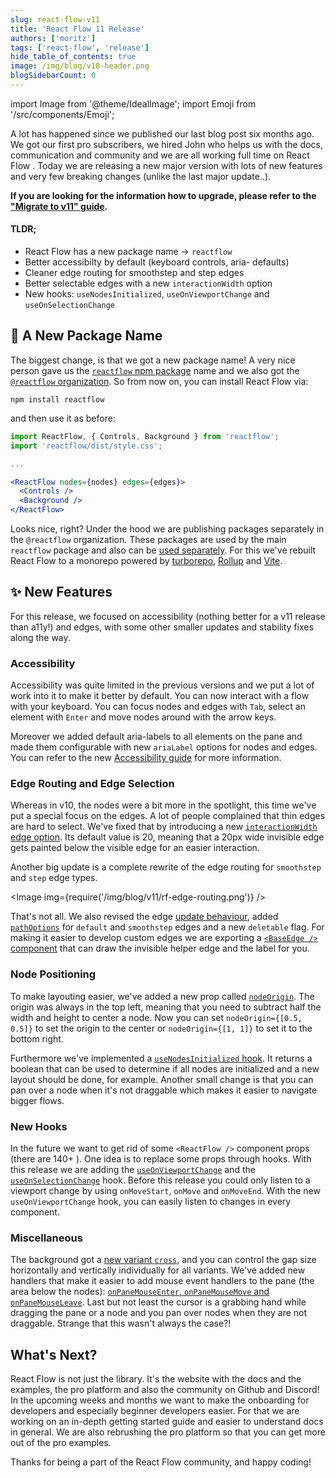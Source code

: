 ```yaml
---
slug: react-flow-v11
title: 'React Flow 11 Release'
authors: ['moritz']
tags: ['react-flow', 'release']
hide_table_of_contents: true
image: /img/blog/v10-header.png
blogSidebarCount: 0
---
```


import Image from '@theme/IdealImage';
import Emoji from '/src/components/Emoji';

A lot has happened since we published our last blog post six months ago. We got our first pro subscribers, we hired John who helps us with the docs, communication and community and we are all working full time on React Flow <Emoji content="🥳" />. Today we are releasing a new major version with lots of new features and very few breaking changes (unlike the last major update..).

<!--truncate-->

**If you are looking for the information how to upgrade, please refer to the ["Migrate to v11" guide](/docs/guides/migrate-to-v11/).**

#### TLDR;

- React Flow has a new package name -> `reactflow`
- Better accessibilty by default (keyboard controls, aria- defaults)
- Cleaner edge routing for smoothstep and step edges
- Better selectable edges with a new `interactionWidth` option
- New hooks: `useNodesInitialized`, `useOnViewportChange` and `useOnSelectionChange`

## 🎉 A New Package Name

The biggest change, is that we got a new package name! A very nice person gave us the [`reactflow` npm package](https://www.npmjs.com/reactflow) name and we also got the [`@reactflow` organization](https://www.npmjs.com/org/reactflow). So from now on, you can install React Flow via:

```shell
npm install reactflow
```

and then use it as before:

```jsx
import ReactFlow, { Controls, Background } from 'reactflow';
import 'reactflow/dist/style.css';

...

<ReactFlow nodes={nodes} edges={edges}>
  <Controls />
  <Background />
</ReactFlow>
```

Looks nice, right? Under the hood we are publishing packages separately in the `@reactflow` organization. These packages are used by the main `reactflow` package and also can be [used separately](/docs/overview/packages/). For this we've rebuilt React Flow to a monorepo powered by [turborepo](https://turborepo.org/), [Rollup](https://rollupjs.org/) and [Vite](https://vitejs.dev/).

## ✨ New Features

For this release, we focused on accessibility (nothing better for a v11 release than a11y!) and edges, with some other smaller updates and stability fixes along the way.

### Accessibility

Accessibility was quite limited in the previous versions and we put a lot of work into it to make it better by default. You can now interact with a flow with your keyboard. You can focus nodes and edges with `Tab`, select an element with `Enter` and move nodes around with the arrow keys.

Moreover we added default aria-labels to all elements on the pane and made them configurable with new `ariaLabel` options for nodes and edges. You can refer to the new [Accessibility guide](/docs/guides/accessibility) for more information.

### Edge Routing and Edge Selection

Whereas in v10, the nodes were a bit more in the spotlight, this time we've put a special focus on the edges. A lot of people complained that thin edges are hard to select. We've fixed that by introducing a new [`interactionWidth` edge option](/docs/api/edges/edge-options/#options). Its default value is 20, meaning that a 20px wide invisible edge gets painted below the visible edge for an easier interaction.

Another big update is a complete rewrite of the edge routing for `smoothstep` and `step` edge types.

<Image img={require('/img/blog/v11/rf-edge-routing.png')} />

That's not all. We also revised the edge [update behaviour](https://twitter.com/reactflowdev/status/1564966917517021184), added [`pathOptions`](/docs/api/edges/edge-options/#options) for `default` and `smoothstep` edges and a new `deletable` flag. For making it easier to develop custom edges we are exporting a [`<BaseEdge />` component](/docs/api/edges/base-edge/) that can draw the invisible helper edge and the label for you.

### Node Positioning

To make layouting easier, we've added a new prop called [`nodeOrigin`](/docs/api/react-flow-props/). The origin was always in the top left, meaning that you need to subtract half the width and height to center a node. Now you can set `nodeOrigin={[0.5, 0.5]}` to set the origin to the center or `nodeOrigin={[1, 1]}` to set it to the bottom right.

Furthermore we've implemented a [`useNodesInitialized` hook](/docs/api/hooks/use-nodes-initialized). It returns a boolean that can be used to determine if all nodes are initialized and a new layout should be done, for example. Another small change is that you can pan over a node when it's not draggable which makes it easier to navigate bigger flows.

### New Hooks

In the future we want to get rid of some `<ReactFlow />` component props (there are 140+ <Emoji content="😵‍💫" />). One idea is to replace some props through hooks. With this release we are adding the [`useOnViewportChange`](/docs/api/hooks/use-on-viewport-change) and the [`useOnSelectionChange`](/docs/api/hooks/use-on-selection-change) hook. Before this release you could only listen to a viewport change by using `onMoveStart`, `onMove` and `onMoveEnd`. With the new `useOnViewportChange` hook, you can easily listen to changes in every component.

### Miscellaneous

The background got a [new variant `cross`](/docs/api/plugin-components/background/#prop-types), and you can control the gap size horizontally and vertically individually for all variants. We've added new handlers that make it easier to add mouse event handlers to the pane (the area below the nodes): [`onPaneMouseEnter`, `onPaneMouseMove` and `onPaneMouseLeave`](/docs/api/react-flow-props/#pane). Last but not least the cursor is a grabbing hand while dragging the pane or a node and you pan over nodes when they are not draggable. Strange that this wasn't always the case?!

## What's Next?

React Flow is not just the library. It's the website with the docs and the examples, the pro platform and also the community on Github and Discord! In the upcoming weeks and months we want to make the onboarding for developers and especially beginner developers easier. For that we are working on an in-depth getting started guide and easier to understand docs in general. We are also rebrushing the pro platform so that you can get more out of the pro examples.

Thanks for being a part of the React Flow community, and happy coding! <Emoji content="✌🏻" />

